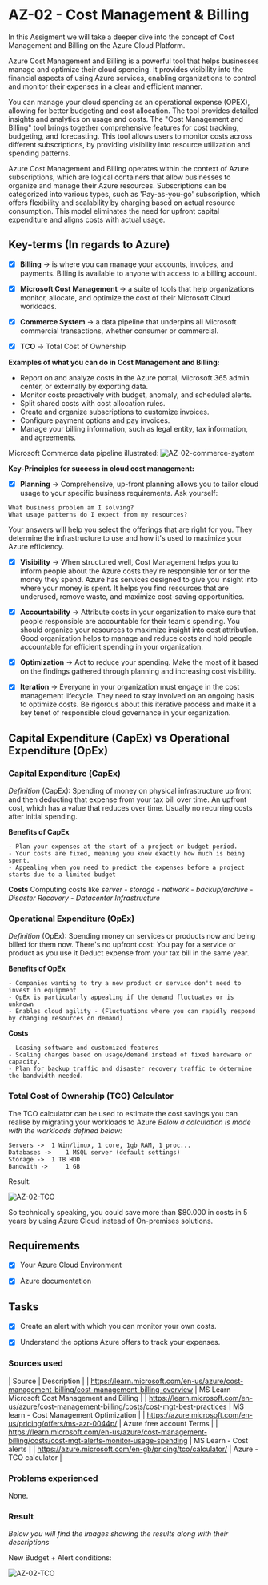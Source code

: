 # AZ-02 - Cost Management & Billing

In this Assigment we will take a deeper dive into the concept of Cost Management and Billing on the Azure Cloud Platform.

Azure Cost Management and Billing is a powerful tool that helps businesses manage and optimize their cloud spending. It provides visibility into the financial aspects of using Azure services, enabling organizations to control and monitor their expenses in a clear and efficient manner. 

You can manage your cloud spending as an operational expense (OPEX), allowing for better budgeting and cost allocation. The tool provides detailed insights and analytics on usage and costs. The "Cost Management and Billing" tool brings together comprehensive features for cost tracking, budgeting, and forecasting. This tool allows users to monitor costs across different subscriptions, by providing visibility into resource utilization and spending patterns.

Azure Cost Management and Billing operates within the context of Azure subscriptions, which are logical containers that allow businesses to organize and manage their Azure resources. Subscriptions can be categorized into various types, such as 'Pay-as-you-go' subscription, which offers flexibility and scalability by charging based on actual resource consumption. This model eliminates the need for upfront capital expenditure and aligns costs with actual usage.



## Key-terms (In regards to Azure)


- [x] <strong>Billing</strong> -> is where you can manage your accounts, invoices, and payments. Billing is available to anyone with access to a billing account.
- [x] <strong>Microsoft Cost Management</strong> -> a suite of tools that help organizations monitor, allocate, and optimize the cost of their Microsoft Cloud workloads.
- [x] <strong>Commerce System</strong> -> a data pipeline that underpins all Microsoft commercial transactions, whether consumer or commercial.
- [x] <strong>TCO</strong> -> Total Cost of Ownership
 

**Examples of what you can do in Cost Management and Billing:**
- Report on and analyze costs in the Azure portal, Microsoft 365 admin center, or externally by exporting data.
- Monitor costs proactively with budget, anomaly, and scheduled alerts.
- Split shared costs with cost allocation rules.
- Create and organize subscriptions to customize invoices.
- Configure payment options and pay invoices.
- Manage your billing information, such as legal entity, tax information, and agreements.

Microsoft Commerce data pipeline illustrated:
![AZ-02-commerce-system](../00_includes/AZ-02/commerce-system.png)


**Key-Principles for success in cloud cost management:**

- [x] <strong>Planning</strong> -> Comprehensive, up-front planning allows you to tailor cloud usage to your specific business requirements. Ask yourself:
```
What business problem am I solving?
What usage patterns do I expect from my resources?
```
Your answers will help you select the offerings that are right for you. They determine the infrastructure to use and how it's used to maximize your Azure efficiency.

- [x] <strong>Visibility</strong> -> When structured well, Cost Management helps you to inform people about the Azure costs they're responsible for or for the money they spend. Azure has services designed to give you insight into where your money is spent. It helps you find resources that are underused, remove waste, and maximize cost-saving opportunities.

- [x] <strong>Accountability</strong> -> Attribute costs in your organization to make sure that people responsible are accountable for their team's spending. You should organize your resources to maximize insight into cost attribution. Good organization helps to manage and reduce costs and hold people accountable for efficient spending in your organization.

- [x] <strong>Optimization</strong> -> Act to reduce your spending. Make the most of it based on the findings gathered through planning and increasing cost visibility.

- [x] <strong>Iteration</strong> -> Everyone in your organization must engage in the cost management lifecycle. They need to stay involved on an ongoing basis to optimize costs. Be rigorous about this iterative process and make it a key tenet of responsible cloud governance in your organization.


## Capital Expenditure (CapEx) vs Operational Expenditure (OpEx)

### Capital Expenditure (CapEx)
*Definition* (CapEx): Spending of money on physical infrastructure up front
and then deducting that expense from your tax bill over time. An upfront cost, which has a value that reduces over time. Usually no recurring costs after initial spending.

**Benefits of CapEx**
```
- Plan your expenses at the start of a project or budget period.
- Your costs are fixed, meaning you know exactly how much is being spent.
- Appealing when you need to predict the expenses before a project starts due to a limited budget
```
**Costs**
Computing costs like *server* - *storage* - *network* - *backup/archive* - *Disaster Recovery* - *Datacenter Infrastructure*

### Operational Expenditure (OpEx)
*Definition* (OpEx): Spending money on services or products now and being billed for them now.
There's no upfront cost: You pay for a service or product as you use it
Deduct expense from your tax bill in the same year.

**Benefits of OpEx**
```
- Companies wanting to try a new product or service don't need to invest in equipment
- OpEx is particularly appealing if the demand fluctuates or is unknown
- Enables cloud agility - (Fluctuations where you can rapidly respond by changing resources on demand)
```

**Costs**
```
- Leasing software and customized features
- Scaling charges based on usage/demand instead of fixed hardware or capacity.
- Plan for backup traffic and disaster recovery traffic to determine the bandwidth needed.
```

### Total Cost of Ownership (TCO) Calculator
The TCO calculator can be used to estimate the cost savings you can realise by migrating your workloads to Azure
*Below a calculation is made with the workloads defined below:*
```
Servers -> 	1 Win/linux, 1 core, 1gb RAM, 1 proc...
Databases ->	1 MSQL server (default settings)
Storage ->	1 TB HDD
Bandwith -> 	1 GB 
```
Result:

![AZ-02-TCO](../00_includes/AZ-02/TCO-calculator-ex.png)

So technically speaking, you could save more than $80.000 in costs in 5 years by using Azure Cloud instead of On-premises solutions.



## Requirements

- [x] Your Azure Cloud Environment
- [x] Azure documentation



## Tasks

- [x] Create an alert with which you can monitor your own costs.
- [x] Understand the options Azure offers to track your expenses.



### Sources used

| Source       | Description |
| https://learn.microsoft.com/en-us/azure/cost-management-billing/cost-management-billing-overview | MS Learn - Microsoft Cost Management and Billing |
| https://learn.microsoft.com/en-us/azure/cost-management-billing/costs/cost-mgt-best-practices | MS learn - Cost Management Optimization |
| https://azure.microsoft.com/en-us/pricing/offers/ms-azr-0044p/ | Azure free account Terms |
| https://learn.microsoft.com/en-us/azure/cost-management-billing/costs/cost-mgt-alerts-monitor-usage-spending | MS Learn - Cost alerts |
| https://azure.microsoft.com/en-gb/pricing/tco/calculator/ | Azure - TCO calculator |




### Problems experienced

None.


### Result
*Below you will find the images showing the results along with their descriptions*

New Budget + Alert conditions:

![AZ-02-TCO](../00_includes/AZ-02/sinan-alert.png)













 
